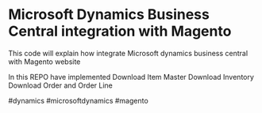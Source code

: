 # Microsoft Dynamics Business Central integration with Magento

This code will explain how integrate Microsoft dynamics business central with Magento website 

In this REPO have implemented 
Download Item Master
Download Inventory 
Download Order and Order Line



#dynamics #microsoftdynamics #magento

